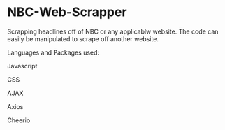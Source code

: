 # NBC-Web-Scrapper
Scrapping headlines off of NBC or any applicablw website. The code can easily be manipulated to scrape off another website. 

Languages and Packages used: 

Javascript

CSS

AJAX

Axios

Cheerio 
